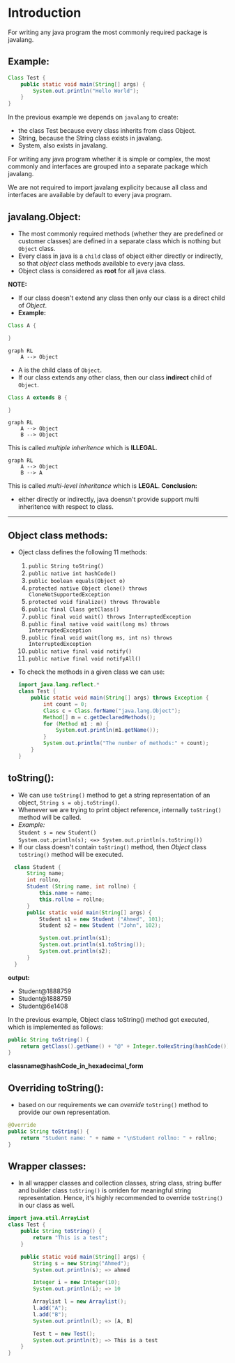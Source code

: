 # Introduction

For writing any java program the most commonly required package is javalang.
## Example:
``` java
Class Test {
    public static void main(String[] args) {
        System.out.println("Hello World");
    }
}
```
In the previous example we depends on `javalang` to create:
- the class Test because every class inherits from class Object.
- String, because the String class exists in javalang.
- System, also exists in javalang.

For writing any java program whether it is simple or complex, the most commonly and interfaces are grouped into a separate package which javalang. 

We are not required to import javalang explicity because all class and interfaces are available by default to every java program.

## javalang.Object: 
- The most commonly required methods (whether they are predefined or customer classes) are defined in a separate class which is nothing but `Object` class. 
- Every class in java is a `child` class of object either directly or indirectly, so that *object* class methods available to every java class.
- Object class is considered as **root** for all java class.

**NOTE:**

- If our class doesn't extend any class then only our class is a direct child of *Object*.
- **Example:**
``` java
Class A {

}
```
``` mermaid
graph RL
    A --> Object
```
- A is the child class of `Object`.
- If our class extends any other class, then our class **indirect** child of `Object`.
``` java
Class A extends B {

}
```

``` mermaid
graph RL
    A --> Object
    B --> Object
```
This is called *multiple inheritence* which is **ILLEGAL**.

``` mermaid
graph RL
    A --> Object
    B --> A
```
This is called *multi-level inheritance* which is **LEGAL**.
**Conclusion:**
- either directly or indirectly, java doensn't provide support multi inheritence with respect to class.
---
## Object class methods:
- Oject class defines the following 11 methods:
  1. ```public String toString()```
  2. ```public native int hashCode()```
  3. ```public boolean equals(Object o)```
  4. ```protected native Object clone() throws CloneNotSupportedException```
  5. ```protected void finalize() throws Throwable```
  6. ```public final Class getClass()```
  7. ```public final void wait() throws InterruptedException```
  8. ```public final native void wait(long ms) throws InterruptedException```
  9. ```public final void wait(long ms, int ns) throws InterruptedException```
  10. ```public native final void notify()```
  11. ```public native final void notifyAll()```

- To check the methods in a given class we can use: 
  ``` java
  import java.lang.reflect.*
  class Test {
      public static void main(String[] args) throws Exception {
          int count = 0;
          Class c = Class.forName("java.lang.Object");
          Method[] m = c.getDeclaredMethods();
          for (Method m1 : m) {
              System.out.println(m1.getName());
          }
          System.out.println("The number of methods:" + count);
      }
  }
  ```
## toString():
- We can use `toString()` method to get a string representation of an object, `String s = obj.toString()`.
- Whenever we are trying to print object reference, internally `toString()` method will be called.
- *Example:* \
    `Student s = new Student()`\
    `System.out.println(s); <=> System.out.println(s.toString())`
- If our class doesn't contain `toString()` method, then *Object* class `toString()` method will be executed.
``` java
  class Student {
      String name;
      int rollno,
      Student (String name, int rollno) {
          this.name = name;
          this.rollno = rollno;
      }
      public static void main(String[] args) {
          Student s1 = new Student ("Ahmed", 101);
          Student s2 = new Student ("John", 102);

          System.out.println(s1);
          System.out.println(s1.toString());
          System.out.println(s2);
      }
  }
```
**output:**
  - Student@1888759
  - Student@1888759
  - Student@6e1408

In the previous example, Object class toString() method got executed, which is implemented as follows:
``` java
public String toString() {
    return getClass().getName() + "@" + Integer.toHexString(hashCode());
}
```
**classname@hashCode_in_hexadecimal_form**
## Overriding toString():
- based on our requirements we can *override* `toString()` method to provide our own representation.
``` java
@Override
public String toString() {
    return "Student name: " + name + "\nStudent rollno: " + rollno;
} 
```
## Wrapper classes:
- In all wrapper classes and collection classes, string class, string buffer and builder class `toString()` is orriden for meaningful string representation. Hence, it's highly recommended to override `toString()` in our class as well.
``` java
import java.util.ArrayList
class Test {
    public String toString() {
        return "This is a test";
    }

    public static void main(String[] args) {
        String s = new String("Ahmed");
        System.out.println(s); => ahmed

        Integer i = new Integer(10);
        System.out.println(i); => 10

        Arraylist l = new Arraylist();
        l.add("A");
        l.add("B");
        System.out.println(l); => [A, B]

        Test t = new Test();
        System.out.println(t); => This is a test
    }
}
```